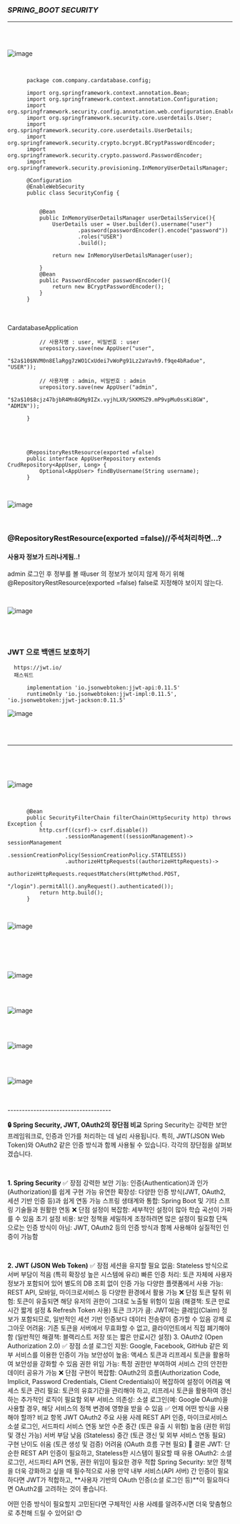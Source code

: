 ### *SPRING_BOOT  SECURITY*

--------------------------------
<br>
<br>

![image](https://github.com/user-attachments/assets/a9efa567-f789-4046-b586-bf8084977db5)

<br>

          package com.company.cardatabase.config;
          
          import org.springframework.context.annotation.Bean;
          import org.springframework.context.annotation.Configuration;
          import org.springframework.security.config.annotation.web.configuration.EnableWebSecurity;
          import org.springframework.security.core.userdetails.User;
          import org.springframework.security.core.userdetails.UserDetails;
          import org.springframework.security.crypto.bcrypt.BCryptPasswordEncoder;
          import org.springframework.security.crypto.password.PasswordEncoder;
          import org.springframework.security.provisioning.InMemoryUserDetailsManager;
          
          @Configuration
          @EnableWebSecurity
          public class SecurityConfig {
          
          
              @Bean
              public InMemoryUserDetailsManager userDetailsService(){
                  UserDetails user = User.builder().username("user")
                          .password(passwordEncoder().encode("password"))
                          .roles("USER")
                          .build();
          
                  return new InMemoryUserDetailsManager(user);
          
              }
              @Bean
              public PasswordEncoder passwordEncoder(){
                  return new BCryptPasswordEncoder();
              }
          }


<br>
<br>
CardatabaseApplication
<br>


              // 사용자명 : user, 비밀번호 : user
              urepository.save(new AppUser("user",
                    "$2a$10$NVM0n8ElaRgg7zWO1CxUdei7vWoPg91Lz2aYavh9.f9qe4bRadue", "USER"));
          
              // 사용자명 : admin, 비밀번호 : admin
              urepository.save(new AppUser("admin",
                    "$2a$10$8cjz47bjbR4Mn8GMg9IZx.vyjhLXR/SKKMSZ9.mP9vpMu0ssKi8GW", "ADMIN"));
          
          }


<br>

<br>

          @RepositoryRestResource(exported =false)
          public interface AppUserRepository extends CrudRepository<AppUser, Long> {
              Optional<AppUser> findByUsername(String username);
          }

<br>


![image](https://github.com/user-attachments/assets/509bb1f7-4300-44a5-bfa9-48f003a4cec4)

<br>

### @RepositoryRestResource(exported =false)//주석처리하면...?
#### 사용자 정보가 드러나게됨..!

admin 로그인 후 정부를 볼 때user 의 정보가 보이지 않게 하기 위해 
@RepositoryRestResource(exported =false)
false로 지정해야 보이지 않는다.

<br>

![image](https://github.com/user-attachments/assets/46911832-a565-4d6b-a121-a559734a5e91)

<br><br>


### JWT 으로 백앤드 보호하기 
      https://jwt.io/
      패스워드

          implementation 'io.jsonwebtoken:jjwt-api:0.11.5'
          runtimeOnly 'io.jsonwebtoken:jjwt-impl:0.11.5', 'io.jsonwebtoken:jjwt-jackson:0.11.5'

![image](https://github.com/user-attachments/assets/e1c6ecde-b48e-4b6e-9bd8-431a876d35c6)





<br><br>

-----------------------------------------------------------

<br><br><br>



![image](https://github.com/user-attachments/assets/2b281558-7fe3-4490-bf59-1c2853f4997c)

<br>

          @Bean
          public SecurityFilterChain filterChain(HttpSecurity http) throws Exception {
              http.csrf((csrf)-> csrf.disable())
                      .sessionManagement((sessionManagement)-> sessionManagement
                              .sessionCreationPolicy(SessionCreationPolicy.STATELESS))
                      .authorizeHttpRequests((authorizeHttpRequests)->
                              authorizeHttpRequests.requestMatchers(HttpMethod.POST,
                                      "/login").permitAll().anyRequest().authenticated());
              return http.build();
          }

<br>

![image](https://github.com/user-attachments/assets/c23d1634-a1b2-4424-926b-d6f9899fb217)

<br><br>


<br>

![image](https://github.com/user-attachments/assets/3797c2e4-a09e-47d6-92fb-5a58f5ce2343)


<br><br>

![image](https://github.com/user-attachments/assets/28e9c6b1-66e1-4a3b-ba1b-67becedb3f06)



<br>
<br>

![image](https://github.com/user-attachments/assets/07a6eb54-c796-438d-83c2-9c7ca87bf536)


<br>
<br>


![image](https://github.com/user-attachments/assets/eec7c1ac-ab2d-4ce7-980b-9b330d82c30e)

<br>
<br>
------------------------------------
<br>


**🔒 Spring Security, JWT, OAuth2의 장단점 비교**
Spring Security는 강력한 보안 프레임워크로, 인증과 인가를 처리하는 데 널리 사용됩니다. 
특히, JWT(JSON Web Token)와 OAuth2 같은 인증 방식과 함께 사용될 수 있습니다. 
각각의 장단점을 살펴보겠습니다.

<br>

**1. Spring Security**
✅ 장점
강력한 보안 기능: 인증(Authentication)과 인가(Authorization)를 쉽게 구현 가능
유연한 확장성: 다양한 인증 방식(JWT, OAuth2, 세션 기반 인증 등)과 쉽게 연동 가능
스프링 생태계와 통합: Spring Boot 및 기타 스프링 기술들과 원활한 연동
❌ 단점
설정이 복잡함: 세부적인 설정이 많아 학습 곡선이 가파를 수 있음
초기 설정 비용: 보안 정책을 세밀하게 조정하려면 많은 설정이 필요함
단독으로는 인증 방식이 아님: JWT, OAuth2 등의 인증 방식과 함께 사용해야 실질적인 인증이 가능함

<br>

**2. JWT (JSON Web Token)**
✅ 장점
세션을 유지할 필요 없음: Stateless 방식으로 서버 부담이 적음 (특히 확장성 높은 시스템에 유리)
빠른 인증 처리: 토큰 자체에 사용자 정보가 포함되어 있어 별도의 DB 조회 없이 인증 가능
다양한 플랫폼에서 사용 가능: REST API, 모바일, 마이크로서비스 등 다양한 환경에서 활용 가능
❌ 단점
토큰 탈취 위험: 토큰이 유출되면 해당 유저의 권한이 그대로 노출될 위험이 있음 (해결책: 토큰 만료 시간 짧게 설정 & Refresh Token 사용)
토큰 크기가 큼: JWT에는 클레임(Claim) 정보가 포함되므로, 일반적인 세션 기반 인증보다 데이터 전송량이 증가할 수 있음
강제 로그아웃 어려움: 기존 토큰을 서버에서 무효화할 수 없고, 클라이언트에서 직접 폐기해야 함 (일반적인 해결책: 블랙리스트 저장 또는 짧은 만료시간 설정)
3. OAuth2 (Open Authorization 2.0)
✅ 장점
소셜 로그인 지원: Google, Facebook, GitHub 같은 외부 서비스를 이용한 인증이 가능
보안성이 높음: 액세스 토큰과 리프레시 토큰을 활용하여 보안성을 강화할 수 있음
권한 위임 가능: 특정 권한만 부여하여 서비스 간의 안전한 데이터 공유가 가능
❌ 단점
구현이 복잡함: OAuth2의 흐름(Authorization Code, Implicit, Password Credentials, Client Credentials)이 복잡하여 설정이 어려움
액세스 토큰 관리 필요: 토큰의 유효기간을 관리해야 하고, 리프레시 토큰을 활용하여 갱신하는 추가적인 로직이 필요함
외부 서비스 의존성: 소셜 로그인(예: Google OAuth)을 사용할 경우, 해당 서비스의 정책 변경에 영향을 받을 수 있음
✅ 언제 어떤 방식을 사용해야 할까?
비교 항목	JWT	OAuth2
주요 사용 사례	REST API 인증, 마이크로서비스	소셜 로그인, 서드파티 서비스 연동
보안 수준	중간 (토큰 유출 시 위험)	높음 (권한 위임 및 갱신 가능)
서버 부담	낮음 (Stateless)	중간 (토큰 갱신 및 외부 서비스 연동 필요)
구현 난이도	쉬움 (토큰 생성 및 검증)	어려움 (OAuth 흐름 구현 필요)
📌 결론
JWT: 단순한 REST API 인증이 필요하고, Stateless한 시스템이 필요할 때 유용
OAuth2: 소셜 로그인, 서드파티 API 연동, 권한 위임이 필요한 경우 적합
Spring Security: 보안 정책을 더욱 강화하고 싶을 때 필수적으로 사용
만약 내부 서비스(API 서버) 간 인증이 필요하다면 JWT가 적합하고,
**사용자 기반의 OAuth 인증(소셜 로그인 등)**이 필요하다면 OAuth2를 고려하는 것이 좋습니다.

어떤 인증 방식이 필요할지 고민된다면 구체적인 사용 사례를 알려주시면 더욱 맞춤형으로 추천해 드릴 수 있어요! 😊
